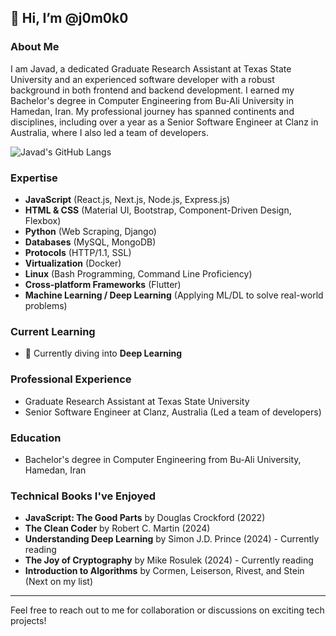[comment]:![images](https://user-images.githubusercontent.com/93967783/147612772-c380d1c6-698e-4d4c-8fbb-fd5ee6a9e89a.jpeg);

## 👋 Hi, I’m @j0m0k0

### About Me
I am Javad, a dedicated Graduate Research Assistant at Texas State University and an experienced software developer with a robust background in both frontend and backend development. I earned my Bachelor's degree in Computer Engineering from Bu-Ali University in Hamedan, Iran. My professional journey has spanned continents and disciplines, including over a year as a Senior Software Engineer at Clanz in Australia, where I also led a team of developers.

![Javad's GitHub Langs](https://github-readme-stats.vercel.app/api/top-langs/?username=j0m0k0&layout=compact&theme=radical)

### Expertise
- **JavaScript** (React.js, Next.js, Node.js, Express.js)
- **HTML & CSS** (Material UI, Bootstrap, Component-Driven Design, Flexbox)
- **Python** (Web Scraping, Django)
- **Databases** (MySQL, MongoDB)
- **Protocols** (HTTP/1.1, SSL)
- **Virtualization** (Docker)
- **Linux** (Bash Programming, Command Line Proficiency)
- **Cross-platform Frameworks** (Flutter)
- **Machine Learning / Deep Learning** (Applying ML/DL to solve real-world problems)

### Current Learning
- 🌱 Currently diving into **Deep Learning**

### Professional Experience
- Graduate Research Assistant at Texas State University
- Senior Software Engineer at Clanz, Australia (Led a team of developers)

### Education
- Bachelor's degree in Computer Engineering from Bu-Ali University, Hamedan, Iran

### Technical Books I've Enjoyed
- **JavaScript: The Good Parts** by Douglas Crockford (2022)
- **The Clean Coder** by Robert C. Martin (2024)
- **Understanding Deep Learning** by Simon J.D. Prince (2024) - Currently reading
- **The Joy of Cryptography** by Mike Rosulek (2024) - Currently reading
- **Introduction to Algorithms** by Cormen, Leiserson, Rivest, and Stein (Next on my list)

---

Feel free to reach out to me for collaboration or discussions on exciting tech projects!
